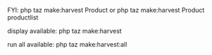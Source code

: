 FYI:
php taz make:harvest Product
or
php taz make:harvest Product productlist

display available:
php taz make:harvest

run all available:
php taz make:harvest:all
